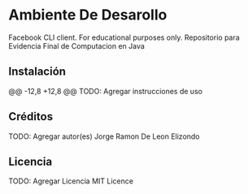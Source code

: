 # Ambiente De Desarollo

Facebook CLI client. For educational purposes only.
Repositorio para Evidencia Final de Computacion en Java

## Instalación

@@ -12,8 +12,8 @@ TODO: Agregar instrucciones de uso

## Créditos

TODO: Agregar autor(es)
Jorge Ramon De Leon Elizondo

## Licencia

TODO: Agregar Licencia
MIT Licence
